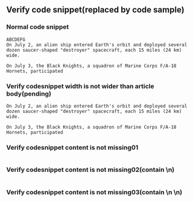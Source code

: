 ## Verify code snippet(replaced by code sample)
 
 ### Normal code snippet
  ```
  ABCDEFG
  On July 2, an alien ship entered Earth's orbit and deployed several dozen saucer-shaped "destroyer" spacecraft, each 15 miles (24 km) wide.
  
  On July 3, the Black Knights, a squadron of Marine Corps F/A-18 Hornets, participated 
 
  ```
  
 ### Verify codesnippet width is not wider than article body(pending)
   ```
  On July 2, an alien ship entered Earth's orbit and deployed several dozen saucer-shaped "destroyer" spacecraft, each 15 miles (24 km) wide.
  
  On July 3, the Black Knights, a squadron of Marine Corps F/A-18 Hornets, participated 
  ```
 
 
 ### Verify codesnippet content is not missing01
   ```
  ```
  
 ### Verify codesnippet content is not missing02(contain \n)
  ```
  
  ```
 
  ### Verify codesnippet content is not missing03(contain \n \n)
  ```
  
  
  ```
